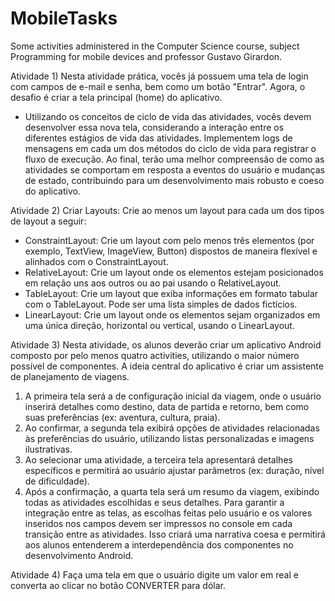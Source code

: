 # MobileTasks
 Some activities administered in the Computer Science course, subject Programming for mobile devices and professor Gustavo Girardon.

Atividade 1)
Nesta atividade prática, vocês já possuem uma tela de login com campos de e-mail e senha, bem como um botão "Entrar". Agora, o desafio é criar a tela principal (home) do aplicativo. 
 - Utilizando os conceitos de ciclo de vida das atividades, vocês devem desenvolver essa nova tela, considerando a interação entre os diferentes estágios de vida das atividades. Implementem logs de mensagens     em cada um dos métodos do ciclo de vida para registrar o fluxo de execução. Ao final, terão uma melhor compreensão de como as atividades se comportam em resposta a eventos do usuário e mudanças de estado,     contribuindo para um desenvolvimento mais robusto e coeso do aplicativo.

Atividade 2) 
Criar Layouts: Crie ao menos um layout para cada um dos tipos de layout a seguir:
 - ConstraintLayout: Crie um layout com pelo menos três elementos (por exemplo, TextView, ImageView, Button) dispostos de maneira flexível e alinhados com o ConstraintLayout.
 - RelativeLayout: Crie um layout onde os elementos estejam posicionados em relação uns aos outros ou ao pai usando o RelativeLayout.
 - TableLayout: Crie um layout que exiba informações em formato tabular com o TableLayout. Pode ser uma lista simples de dados fictícios.
 - LinearLayout: Crie um layout onde os elementos sejam organizados em uma única direção, horizontal ou vertical, usando o LinearLayout.

Atividade 3)
Nesta atividade, os alunos deverão criar um aplicativo Android composto por pelo menos quatro activities, utilizando o maior número possível de componentes. 
A ideia central do aplicativo é criar um assistente de planejamento de viagens. 
  1) A primeira tela será a de configuração inicial da viagem, onde o usuário inserirá detalhes como destino, data de partida e retorno, bem como suas preferências (ex: aventura, cultura, praia). 
  2) Ao confirmar, a segunda tela exibirá opções de atividades relacionadas às preferências do usuário, utilizando listas personalizadas e imagens ilustrativas. 
  3) Ao selecionar uma atividade, a terceira tela apresentará detalhes específicos e permitirá ao usuário ajustar parâmetros (ex: duração, nível de dificuldade). 
  4) Após a confirmação, a quarta tela será um resumo da viagem, exibindo todas as atividades escolhidas e seus detalhes. Para garantir a integração entre as telas, as escolhas feitas pelo usuário e os   valores inseridos nos campos devem ser impressos no console em cada transição entre as atividades. Isso criará uma narrativa coesa e permitirá aos alunos entenderem a interdependência dos componentes no   desenvolvimento Android.

Atividade 4)
Faça uma tela em que o usuário digite um valor em real e converta ao clicar no botão CONVERTER para dólar.

